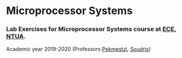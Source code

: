 # Microprocessor Systems


### Lab Exercises for Microprocessor Systems course at [ECE](https://www.ece.ntua.gr/en), [NTUA](https://www.ntua.gr/en).
Academic year 2019-2020 (Professors [Pekmestzi](https://www.ece.ntua.gr/en/staff/43), [Soudris](https://www.ece.ntua.gr/en/staff/178))